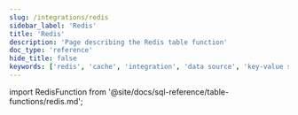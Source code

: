 ```yaml
---
slug: /integrations/redis
sidebar_label: 'Redis'
title: 'Redis'
description: 'Page describing the Redis table function'
doc_type: 'reference'
hide_title: false
keywords: ['redis', 'cache', 'integration', 'data source', 'key-value store']
---
```


import RedisFunction from '@site/docs/sql-reference/table-functions/redis.md';

<RedisFunction/>
